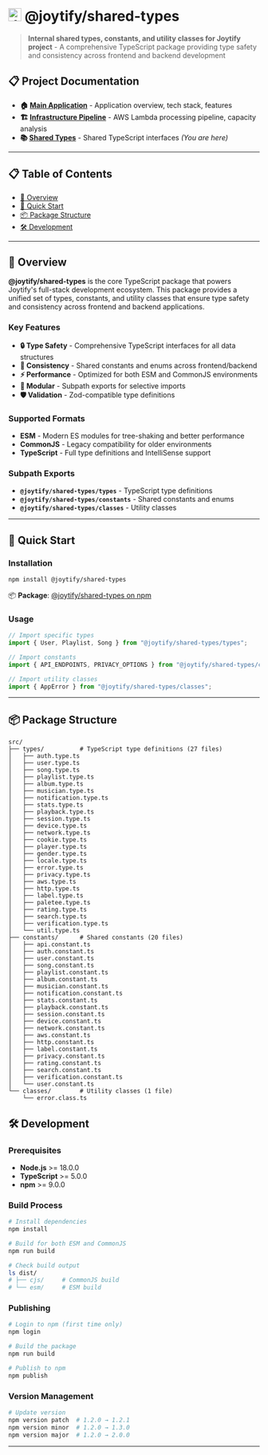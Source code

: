 # <img src="https://mern-joytify-bucket-yj.s3.ap-northeast-1.amazonaws.com/defaults/joytify-logo.svg" alt="Joytify" width="26" height="26"> @joytify/shared-types

> **Internal shared types, constants, and utility classes for Joytify project** - A comprehensive TypeScript package providing type safety and consistency across frontend and backend development

## 📋 Project Documentation

- **🏠 [Main Application](https://github.com/JIAN11442/MERN-Joytify/tree/main)** - Application overview, tech stack, features
- **🏗️ [Infrastructure Pipeline](https://github.com/JIAN11442/MERN-Joytify/tree/main/terraform)** - AWS Lambda processing pipeline, capacity analysis
- **📚 [Shared Types](./README.md)** - Shared TypeScript interfaces _(You are here)_

---

## 📋 Table of Contents

- [🎯 Overview](#-overview)
- [🚀 Quick Start](#-quick-start)
- [📦 Package Structure](#-package-structure)
- [🛠️ Development](#️-development)

---

## 🎯 Overview

**@joytify/shared-types** is the core TypeScript package that powers Joytify's full-stack development ecosystem. This package provides a unified set of types, constants, and utility classes that ensure type safety and consistency across frontend and backend applications.

### Key Features

- **🔒 Type Safety** - Comprehensive TypeScript interfaces for all data structures
- **🔄 Consistency** - Shared constants and enums across frontend/backend
- **⚡ Performance** - Optimized for both ESM and CommonJS environments
- **🎯 Modular** - Subpath exports for selective imports
- **🛡️ Validation** - Zod-compatible type definitions

### Supported Formats

- **ESM** - Modern ES modules for tree-shaking and better performance
- **CommonJS** - Legacy compatibility for older environments
- **TypeScript** - Full type definitions and IntelliSense support

### Subpath Exports

- **`@joytify/shared-types/types`** - TypeScript type definitions
- **`@joytify/shared-types/constants`** - Shared constants and enums
- **`@joytify/shared-types/classes`** - Utility classes

---

## 🚀 Quick Start

### Installation

```bash
npm install @joytify/shared-types
```

📦 **Package**: [@joytify/shared-types on npm](https://www.npmjs.com/package/@joytify/shared-types)

### Usage

```typescript
// Import specific types
import { User, Playlist, Song } from "@joytify/shared-types/types";

// Import constants
import { API_ENDPOINTS, PRIVACY_OPTIONS } from "@joytify/shared-types/constants";

// Import utility classes
import { AppError } from "@joytify/shared-types/classes";
```

---

## 📦 Package Structure

```
src/
├── types/          # TypeScript type definitions (27 files)
│   ├── auth.type.ts
│   ├── user.type.ts
│   ├── song.type.ts
│   ├── playlist.type.ts
│   ├── album.type.ts
│   ├── musician.type.ts
│   ├── notification.type.ts
│   ├── stats.type.ts
│   ├── playback.type.ts
│   ├── session.type.ts
│   ├── device.type.ts
│   ├── network.type.ts
│   ├── cookie.type.ts
│   ├── player.type.ts
│   ├── gender.type.ts
│   ├── locale.type.ts
│   ├── error.type.ts
│   ├── privacy.type.ts
│   ├── aws.type.ts
│   ├── http.type.ts
│   ├── label.type.ts
│   ├── paletee.type.ts
│   ├── rating.type.ts
│   ├── search.type.ts
│   ├── verification.type.ts
│   └── util.type.ts
├── constants/      # Shared constants (20 files)
│   ├── api.constant.ts
│   ├── auth.constant.ts
│   ├── user.constant.ts
│   ├── song.constant.ts
│   ├── playlist.constant.ts
│   ├── album.constant.ts
│   ├── musician.constant.ts
│   ├── notification.constant.ts
│   ├── stats.constant.ts
│   ├── playback.constant.ts
│   ├── session.constant.ts
│   ├── device.constant.ts
│   ├── network.constant.ts
│   ├── aws.constant.ts
│   ├── http.constant.ts
│   ├── label.constant.ts
│   ├── privacy.constant.ts
│   ├── rating.constant.ts
│   ├── search.constant.ts
│   ├── verification.constant.ts
│   └── user.constant.ts
└── classes/        # Utility classes (1 file)
    └── error.class.ts
```

## 🛠️ Development

### Prerequisites

- **Node.js** >= 18.0.0
- **TypeScript** >= 5.0.0
- **npm** >= 9.0.0

### Build Process

```bash
# Install dependencies
npm install

# Build for both ESM and CommonJS
npm run build

# Check build output
ls dist/
# ├── cjs/     # CommonJS build
# └── esm/     # ESM build
```

### Publishing

```bash
# Login to npm (first time only)
npm login

# Build the package
npm run build

# Publish to npm
npm publish
```

### Version Management

```bash
# Update version
npm version patch  # 1.2.0 → 1.2.1
npm version minor  # 1.2.0 → 1.3.0
npm version major  # 1.2.0 → 2.0.0
```

---
